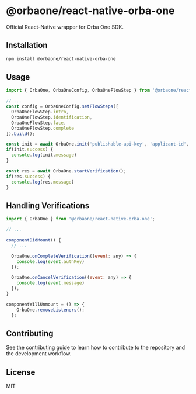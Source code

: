 # @orbaone/react-native-orba-one

Official React-Native wrapper for Orba One SDK.

## Installation

```sh
npm install @orbaone/react-native-orba-one
```

## Usage

```js
import { OrbaOne, OrbaOneConfig, OrbaOneFlowStep } from '@orbaone/react-native-orba-one';

// ...
const config = OrbaOneConfig.setFlowSteps([
  OrbaOneFlowStep.intro,
  OrbaOneFlowStep.identification,
  OrbaOneFlowStep.face,
  OrbaOneFlowStep.complete
]).build();

const init = await OrbaOne.init('publishable-api-key', 'applicant-id', config);
if(init.success) {
  console.log(init.message)  
} 

const res = await OrbaOne.startVerification();
if(res.success) {
  console.log(res.message)  
} 

```

## Handling Verifications
```js
import { OrbaOne } from '@orbaone/react-native-orba-one';

// ...

componentDidMount() {
  // ...

  OrbaOne.onCompleteVerification((event: any) => {
    console.log(event.authKey)
  });

  OrbaOne.onCancelVerification((event: any) => {
    console.log(event.message)
  });
}

componentWillUnmount = () => {
    OrbaOne.removeListeners();
  };
```

## Contributing

See the [contributing guide](CONTRIBUTING.md) to learn how to contribute to the repository and the development workflow.

## License

MIT

